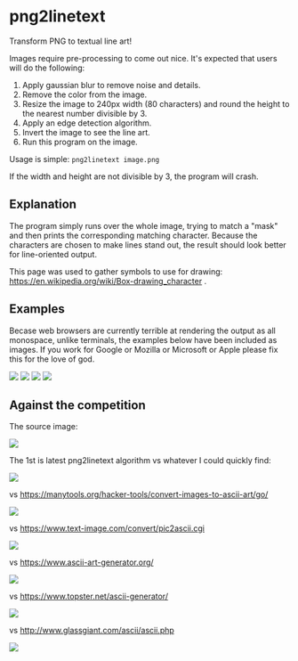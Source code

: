 # png2linetext

Transform PNG to textual line art!

Images require pre-processing to come out nice. It's expected that users will do
the following:

1. Apply gaussian blur to remove noise and details.
2. Remove the color from the image.
3. Resize the image to 240px width (80 characters) and round the height to the
nearest number divisible by 3.
4. Apply an edge detection algorithm.
5. Invert the image to see the line art.
6. Run this program on the image.

Usage is simple: `png2linetext image.png`

If the width and height are not divisible by 3, the program will crash.

## Explanation

The program simply runs over the whole image, trying to match a "mask" and then
prints the corresponding matching character. Because the characters are chosen
to make lines stand out, the result should look better for line-oriented output.

This page was used to gather symbols to use for drawing:
https://en.wikipedia.org/wiki/Box-drawing_character .

## Examples

Becase web browsers are currently terrible at rendering the output as all
monospace, unlike terminals, the examples below have been included as images. If
you work for Google or Mozilla or Microsoft or Apple please fix this for the
love of god.

![](./inputs/bird1bit.png)
![](./examples/1612243605.png)
![](./inputs/bloodhound1bit.png)
![](./examples/1612243592.png)

## Against the competition

The source image:

![](./inputs/lobsters1bit.png)

The 1st is latest png2linetext algorithm vs whatever I could quickly find:

![](./examples/1612243569.png)

vs https://manytools.org/hacker-tools/convert-images-to-ascii-art/go/

![](./examples/1612074741.png)

vs https://www.text-image.com/convert/pic2ascii.cgi

![](./examples/1612075210.png)

vs https://www.ascii-art-generator.org/

![](./examples/1612075258.png)

vs https://www.topster.net/ascii-generator/

![](./examples/1612075432.png)

vs http://www.glassgiant.com/ascii/ascii.php

![](./examples/1612075461.png)


